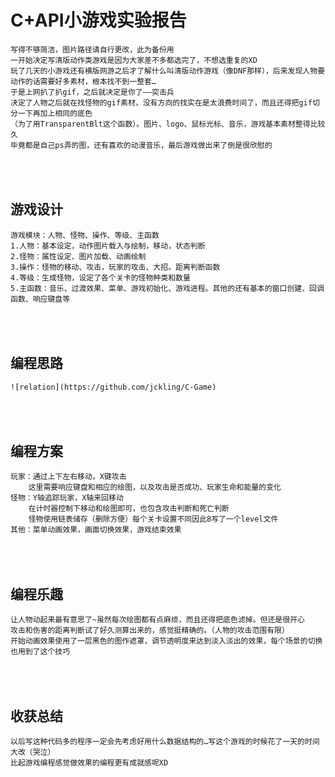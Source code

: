 C+API小游戏实验报告
==================
	写得不够简洁，图片路径请自行更改，此为备份用
	一开始决定写清版动作类游戏是因为大家差不多都选完了，不想选重复的XD
	玩了几天的小游戏还有横版网游之后才了解什么叫清版动作游戏（像DNF那样），后来发现人物要动作的话需要好多素材，根本找不到一整套… 
	于是上网扒了扒gif，之后就决定是你了——突击兵
	决定了人物之后就在找怪物的gif素材，没有方向的找实在是太浪费时间了，而且还得把gif切分一下再加上相同的底色
	（为了用TransparentBlt这个函数）。图片、logo、鼠标光标、音乐，游戏基本素材整得比较久
	毕竟都是自己ps弄的图，还有喜欢的动漫音乐，最后游戏做出来了倒是很欣慰的

<br><br>游戏设计
----------------------
	游戏模块：人物、怪物、操作、等级、主函数
	1.人物：基本设定，动作图片载入与绘制，移动，状态判断
	2.怪物：属性设定、图片加载、动画绘制
	3.操作：怪物的移动、攻击，玩家的攻击、大招。距离判断函数 
	4.等级：生成怪物，设定了各个关卡的怪物种类和数量
	5.主函数：音乐、过渡效果、菜单、游戏初始化、游戏进程。其他的还有基本的窗口创建、回调函数、响应键盘等
	
<br><br>编程思路
----------------------
	![relation](https://github.com/jckling/C-Game)  
	
<br><br>编程方案
----------------------
	玩家：通过上下左右移动，X键攻击
		这里需要响应键盘和相应的绘图，以及攻击是否成功、玩家生命和能量的变化
	怪物：Y轴追踪玩家，X轴来回移动
		在计时器控制下移动和绘图即可，也包含攻击判断和死亡判断
		怪物使用链表储存（删除方便）每个关卡设置不同因此8写了一个level文件
	其他：菜单动画效果，画面切换效果，游戏结束效果

<br><br>编程乐趣
----------------------
	让人物动起来最有意思了~虽然每次绘图都有点麻烦，而且还得把底色滤掉。但还是很开心
	攻击和伤害的距离判断试了好久测算出来的，感觉挺精确的。（人物的攻击范围有限）
	开始动画效果使用了一层黑色的图作遮罩，调节透明度来达到淡入淡出的效果，每个场景的切换也用到了这个技巧

<br><br>收获总结
----------------------
	以后写这种代码多的程序一定会先考虑好用什么数据结构的…写这个游戏的时候花了一天的时间大改（哭泣）
	比起游戏编程感觉做效果的编程更有成就感呢XD
